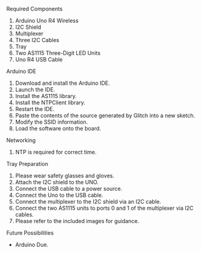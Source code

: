 Required Components
<ol>
<li>Arduino Uno R4 Wireless</li>
<li>I2C Shield</li>
<li>Multiplexer</li>
<li>Three I2C Cables</li>
<li>Tray</li>
<li>Two AS1115 Three-Digit LED Units</li>
<li>Uno R4 USB Cable</li>
</ol>

Arduino IDE
<ol>
<li>Download and install the Arduino IDE.</li>
<li>Launch the IDE.</li>
<li>Install the AS1115 library.</li>
<li>Install the NTPClient library.</li>
<li>Restart the IDE.</li>
<li>Paste the contents of the source generated by Glitch into a
  new sketch.</li>
<li>Modify the SSID information.</li>
<li>Load the software onto the board.</li>
</ol>

Networking
<ol>
<li>NTP is required for correct time.</li>
</ol>

Tray Preparation
<ol>
<li>Please wear safety glasses and gloves.</li>
<li>Attach the I2C shield to the UNO.</li>
<li>Connect the USB cable to a power source.</li>
<li>Connect the Uno to the USB cable.</li>
<li>Connect the multiplexer to the I2C shield via an I2C cable.</li>
<li>Connect the two AS1115 units to ports 0 and 1 of the multiplexer
  via I2C cables.</li>
<li>Please refer to the included images for guidance.</li>
</ol>

Future Possibilities
<ul>
<li>Arduino Due.</li>
</ul>

